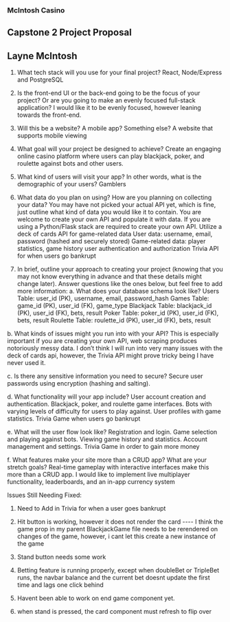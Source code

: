 ### McIntosh Casino
## Capstone 2 Project Proposal
## Layne McIntosh

1. What tech stack will you use for your final project? 
React, Node/Express and PostgreSQL

2. Is the front-end UI or the back-end going to be the focus of your project? Or are you going to make an evenly focused full-stack application? 
I would like it to be evenly focused, however leaning towards the front-end.

3. Will this be a website? A mobile app? Something else? 
A website that supports mobile viewing

4. What goal will your project be designed to achieve? 
Create an engaging online casino platform where users can play blackjack, poker, and roulette against bots and other users.

5. What kind of users will visit your app? In other words, what is the demographic of your users? 
Gamblers 

6. What data do you plan on using? How are you planning on collecting your data? You may have not picked your actual API yet, which is fine, just outline what kind of data you would like it to contain. You are welcome to create your own API and populate it with data. If you are using a Python/Flask stack are required to create your own API. 
Utilize a deck of cards API for game-related data
User data: username, email, password (hashed and securely stored)
Game-related data: player statistics, game history
user authentication and authorization
Trivia API for when users go bankrupt

7. In brief, outline your approach to creating your project (knowing that you may not know everything in advance and that these details might change later). Answer questions like the ones below, but feel free to add more information: 
a. What does your database schema look like? 
Users Table: user_id (PK), username, email, password_hash
Games Table: game_id (PK), user_id (FK), game_type
Blackjack Table: blackjack_id (PK), user_id (FK), bets, result 
Poker Table: poker_id (PK), user_id (FK), bets, result 
Roulette Table: roulette_id (PK), user_id (FK), bets, result 


b. What kinds of issues might you run into with your API? This is especially important if you are creating your own API, web scraping produces notoriously messy data. 
I don’t think I will run into very many issues with the deck of cards api, however, the Trivia API might prove tricky being I have never used it.

c. Is there any sensitive information you need to secure? 
Secure user passwords using encryption (hashing and salting).

d. What functionality will your app include? 
User account creation and authentication.
Blackjack, poker, and roulette game interfaces.
Bots with varying levels of difficulty for users to play against.
User profiles with game statistics.
Trivia Game when users go bankrupt 

e. What will the user flow look like?
Registration and login.
Game selection and playing against bots.
Viewing game history and statistics.
Account management and settings.
Trivia Game in order to gain more money

f. What features make your site more than a CRUD app? What are your stretch goals? 
Real-time gameplay with interactive interfaces make this more than a CRUD app. I would like to implement live multiplayer functionality, leaderboards, and an in-app currency system




Issues Still Needing Fixed:

1. Need to Add in Trivia for when a user goes bankrupt

2. Hit button is working, however it does not render the card
---- I think the game prop in my parent BlackjackGame file needs to be rerendered on changes of the game, however, i cant let this create a new instance of the game

3. Stand button needs some work

4. Betting feature is running properly, except when doubleBet or TripleBet runs, the navbar balance and the current bet doesnt update the first time and lags one click behind

5. Havent been able to work on end game component yet. 

6. when stand is pressed, the card component must refresh to flip over